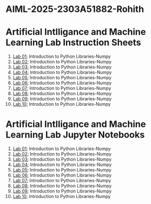 # AIML-2025-2303A51882-Rohith
# Artificial Intlligance and Machine Learning Lab Instruction Sheets
1.  [Lab 01](https://github.com/2303a51882/AIML-2025/blob/ee3b50583e0a1869b596a22817c33c8ba62a1c96/AIML_A1.pdf); Introduction to Python Libraries-Numpy
2.  [Lab 02](https://github.com/2303a51882/AIML-2025/blob/3624a27d7c1dd4c0b147e7106192a24bd2bbb109/AIML_A2.pdf); Introduction to Python Libraries-Numpy
3.  [Lab 03](https://github.com/2303a51882/AIML-2025/blob/1c3308867b1e75dc613dd5b9f753a878f827e5f3/AIML_A3.pdf); Introduction to Python Libraries-Numpy
4.  [Lab 04](https://github.com/2303a51882/AIML-2025/blob/362d8ecfaa3850b56ff606efc82ef4e33d619021/AIML_A4.pdf); Introduction to Python Libraries-Numpy
5.  [Lab 05](); Introduction to Python Libraries-Numpy
6.  [Lab 06](); Introduction to Python Libraries-Numpy
7.  [Lab 07](); Introduction to Python Libraries-Numpy
8.  [Lab 08](); Introduction to Python Libraries-Numpy
9.  [Lab 09](); Introduction to Python Libraries-Numpy
10.  [Lab 10](); Introduction to Python Libraries-Numpy

# Artificial Intlligance and Machine Learning Lab Jupyter Notebooks
1.  [Lab 01](https://github.com/2303a51882/AIML-2025/blob/21b97c43af471d5a00e80beed9cb9cbc3c278845/LAB_01_AIML.ipynb); Introduction to Python Libraries-Numpy
2.  [Lab 02](); Introduction to Python Libraries-Numpy
3.  [Lab 03](); Introduction to Python Libraries-Numpy
4.  [Lab 04](); Introduction to Python Libraries-Numpy
5.  [Lab 05](); Introduction to Python Libraries-Numpy
6.  [Lab 06](); Introduction to Python Libraries-Numpy
7.  [Lab 07](); Introduction to Python Libraries-Numpy
8.  [Lab 08](); Introduction to Python Libraries-Numpy
9.  [Lab 09](); Introduction to Python Libraries-Numpy
10.  [Lab 10](); Introduction to Python Libraries-Numpy
